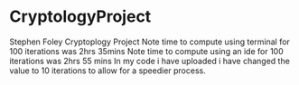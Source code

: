 # CryptologyProject
Stephen Foley Cryptoplogy Project
Note time to compute using terminal for 100 iterations was 2hrs 35mins
Note time to compute using an ide for 100 iterations was 2hrs 55 mins
In my code i have uploaded i have changed the value to 10 iterations to allow for a speedier process.
